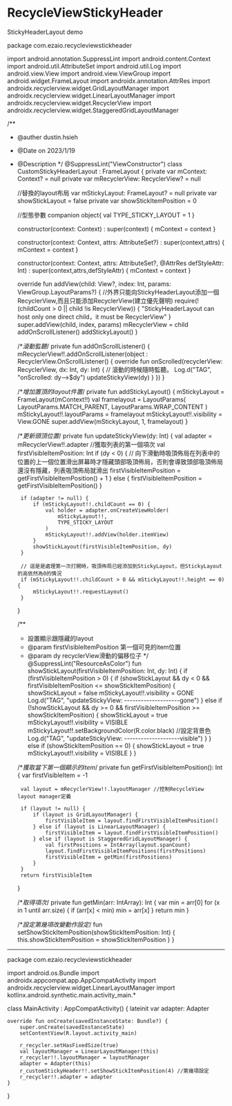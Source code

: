 # RecycleViewStickyHeader
StickyHeaderLayout demo 

package com.ezaio.recycleviewstickheader

import android.annotation.SuppressLint
import android.content.Context
import android.util.AttributeSet
import android.util.Log
import android.view.View
import android.view.ViewGroup
import android.widget.FrameLayout
import androidx.annotation.AttrRes
import androidx.recyclerview.widget.GridLayoutManager
import androidx.recyclerview.widget.LinearLayoutManager
import androidx.recyclerview.widget.RecyclerView
import androidx.recyclerview.widget.StaggeredGridLayoutManager

/**
 * @auther dustin.hsieh
 * @Date on 2023/1/19
 * @Description
 */
@SuppressLint("ViewConstructor")
class CustomStickyHeaderLayout : FrameLayout {
    private var mContext: Context? = null
    private var mRecyclerView: RecyclerView? = null

    //替換的layout布局
    var mStickyLayout: FrameLayout? = null
    private var showStickLayout = false
    private var showStickItemPosition = 0

    //型態參數
    companion object{
        val TYPE_STICKY_LAYOUT = 1
    }

    constructor(context: Context) : super(context) {
        mContext = context
    }

    constructor(context: Context, attrs: AttributeSet?) : super(context,attrs) {
        mContext = context
    }

    constructor(context: Context, attrs: AttributeSet?, @AttrRes defStyleAttr: Int) : super(context,attrs,defStyleAttr) {
        mContext = context
    }

    override fun addView(child: View?, index: Int, params: ViewGroup.LayoutParams?) {
        //外界只能向StickyHeaderLayout添加一個RecyclerView,而且只能添加RecyclerView(建立優先聲明)
        require(!(childCount > 0 || child !is RecyclerView)) {
            "StickyHeaderLayout can host only one direct child，it must be RecyclerView"
        }
        super.addView(child, index, params)
        mRecyclerView = child
        addOnScrollListener()
        addStickyLayout()
    }

    /**滾動監聽*/
    private fun addOnScrollListener() {
        mRecyclerView!!.addOnScrollListener(object : RecyclerView.OnScrollListener() {
            override fun onScrolled(recyclerView: RecyclerView, dx: Int, dy: Int) {
                // 滾動的時候隨時監聽。
                Log.d("TAG", "onScrolled: dy-->$dy")
                updateStickyView(dy)
            }
        })
    }

    /**增加置頂的layout件置*/
    private fun addStickyLayout() {
        mStickyLayout = FrameLayout(mContext!!)
        val framelayout = LayoutParams(
            LayoutParams.MATCH_PARENT,
            LayoutParams.WRAP_CONTENT
        )
        mStickyLayout!!.layoutParams = framelayout
        mStickyLayout!!.visibility = View.GONE
        super.addView(mStickyLayout, 1, framelayout)
    }

    /**更新頭頂位置*/
    private fun updateStickyView(dy: Int) {
        val adapter = mRecyclerView!!.adapter
        //獲取列表的第一個項次
        val firstVisibleItemPosition: Int
        if (dy < 0) {
            // 向下滑動時吸頂佈局在列表中的位置的上一個位置滑出屏幕時才隱藏頭部吸頂佈局，否則會導致頭部吸頂佈局還沒有隱藏，列表吸頂佈局就滑出
            firstVisibleItemPosition = getFirstVisibleItemPosition() + 1
        } else {
            firstVisibleItemPosition = getFirstVisibleItemPosition()
        }

        if (adapter != null) {
            if (mStickyLayout!!.childCount == 0) {
                val holder = adapter.onCreateViewHolder(
                    mStickyLayout!!,
                    TYPE_STICKY_LAYOUT
                )
                mStickyLayout!!.addView(holder.itemView)
            }
            showStickLayout(firstVisibleItemPosition, dy)
        }

        // 這是是處理第一次打開時，吸頂佈局已經添加到StickyLayout，但StickyLayout的高依然為0的情況
        if (mStickyLayout!!.childCount > 0 && mStickyLayout!!.height == 0) {
            mStickyLayout!!.requestLayout()
        }
    }

    /**
     * 設置顯示跟隱藏的layout
     * @param firstVisibleItemPosition 第一個可見的item位置
     * @param dy                       recyclerView滑動的偏移位子
     */
    @SuppressLint("ResourceAsColor")
    fun showStickLayout(firstVisibleItemPosition: Int, dy: Int) {
        if (firstVisibleItemPosition > 0) {
            if (showStickLayout && dy < 0 && firstVisibleItemPosition <= showStickItemPosition) {
                showStickLayout = false
                mStickyLayout!!.visibility = GONE
                Log.d("TAG", "updateStickyView: --------------------gone")
            }
            else if (!showStickLayout && dy >= 0 && firstVisibleItemPosition >= showStickItemPosition) {
                showStickLayout = true
                mStickyLayout!!.visibility = VISIBLE
                mStickyLayout!!.setBackgroundColor(R.color.black) //設定背景色
                Log.d("TAG", "updateStickyView: --------------------visible")
            }
        }
        else if (showStickItemPosition == 0) {
            showStickLayout = true
            mStickyLayout!!.visibility = VISIBLE
        }
    }
		
    /**獲取當下第一個顯示的item*/
    private fun getFirstVisibleItemPosition(): Int {
        var firstVisibleItem = -1

        val layout = mRecyclerView!!.layoutManager //控制RecycleView layout manager定義

        if (layout != null) {
            if (layout is GridLayoutManager) {
                firstVisibleItem = layout.findFirstVisibleItemPosition()
            } else if (layout is LinearLayoutManager) {
                firstVisibleItem = layout.findFirstVisibleItemPosition()
            } else if (layout is StaggeredGridLayoutManager) {
                val firstPositions = IntArray(layout.spanCount)
                layout.findFirstVisibleItemPositions(firstPositions)
                firstVisibleItem = getMin(firstPositions)
            }
        }
        return firstVisibleItem
    }

    /**取得項次*/
    private fun getMin(arr: IntArray): Int {
        var min = arr[0]
        for (x in 1 until arr.size) {
            if (arr[x] < min) min = arr[x]
        }
        return min
    }

    /**設定第幾項改變動作設定*/
    fun setShowStickItemPosition(showStickItemPosition: Int) {
        this.showStickItemPosition = showStickItemPosition
    }
}

---------------------------------------------------------------------------------------------
package com.ezaio.recycleviewstickheader

import android.os.Bundle
import androidx.appcompat.app.AppCompatActivity
import androidx.recyclerview.widget.LinearLayoutManager
import kotlinx.android.synthetic.main.activity_main.*

class MainActivity : AppCompatActivity() {
    lateinit var adapter: Adapter

    override fun onCreate(savedInstanceState: Bundle?) {
        super.onCreate(savedInstanceState)
        setContentView(R.layout.activity_main)

        r_recycler.setHasFixedSize(true)
        val layoutManager = LinearLayoutManager(this)
        r_recycler!!.layoutManager = layoutManager
        adapter = Adapter(this)
        r_customStickyHeader!!.setShowStickItemPosition(4) //第幾項設定
        r_recycler!!.adapter = adapter
    }
}
